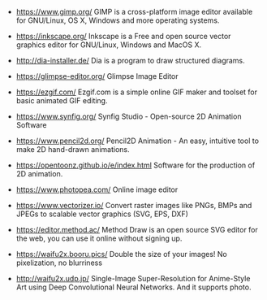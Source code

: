 

 * https://www.gimp.org/ GIMP is a cross-platform image editor available for GNU/Linux, OS X, Windows and more operating systems.

 * https://inkscape.org/ Inkscape is a Free and open source vector graphics editor for GNU/Linux, Windows and MacOS X.

 * http://dia-installer.de/ Dia is a program to draw structured diagrams.

 * https://glimpse-editor.org/ Glimpse Image Editor

 * https://ezgif.com/ Ezgif.com is a simple online GIF maker and toolset for basic animated GIF editing.

 * https://www.synfig.org/ Synfig Studio - Open-source 2D Animation Software

 * https://www.pencil2d.org/  Pencil2D Animation - An easy, intuitive tool to make 2D hand-drawn animations. 

 * https://opentoonz.github.io/e/index.html Software for the production of 2D animation.




 * https://www.photopea.com/ Online image editor
 * https://www.vectorizer.io/ Convert raster images like PNGs, BMPs and JPEGs to scalable vector graphics (SVG, EPS, DXF)
 * https://editor.method.ac/ Method Draw is an open source SVG editor for the web, you can use it online without signing up.


 * https://waifu2x.booru.pics/  Double the size of your images! No pixelization, no blurriness
 * http://waifu2x.udp.jp/  Single-Image Super-Resolution for Anime-Style Art using Deep Convolutional Neural Networks. And it supports photo.

